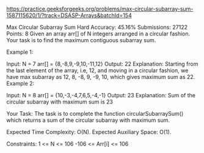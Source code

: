 
https://practice.geeksforgeeks.org/problems/max-circular-subarray-sum-1587115620/1/?track=DSASP-Arrays&batchId=154

Max Circular Subarray Sum 
Hard Accuracy: 45.16% Submissions: 27122 Points: 8
Given an array arr[] of N integers arranged in a circular fashion. Your task is to find the maximum contiguous subarray sum.


Example 1:

Input:
N = 7
arr[] = {8,-8,9,-9,10,-11,12}
Output:
22
Explanation:
Starting from the last element
of the array, i.e, 12, and 
moving in a circular fashion, we 
have max subarray as 12, 8, -8, 9, 
-9, 10, which gives maximum sum 
as 22.
Example 2:

Input:
N = 8
arr[] = {10,-3,-4,7,6,5,-4,-1}
Output:
23
Explanation: Sum of the circular 
subarray with maximum sum is 23

Your Task:
The task is to complete the function circularSubarraySum() which returns a sum of the circular subarray with maximum sum.


Expected Time Complexity: O(N).
Expected Auxiliary Space: O(1).


Constraints:
1 <= N <= 106
-106 <= Arr[i] <= 106